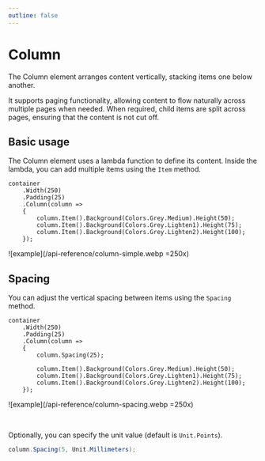 ```yaml
---
outline: false
---
```



# Column

The Column element arranges content vertically, stacking items one below another. 

It supports paging functionality, allowing content to flow naturally across multiple pages when needed.
When required, child items are split across pages, ensuring that the content is not cut off.

## Basic usage

The Column element uses a lambda function to define its content. 
Inside the lambda, you can add multiple items using the `Item` method.

```c#{4-9}
container
    .Width(250)
    .Padding(25)
    .Column(column =>
    {
        column.Item().Background(Colors.Grey.Medium).Height(50);
        column.Item().Background(Colors.Grey.Lighten1).Height(75);
        column.Item().Background(Colors.Grey.Lighten2).Height(100);
    });
```

![example](/api-reference/column-simple.webp =250x)


## Spacing

You can adjust the vertical spacing between items using the `Spacing` method.

```c#{6}
container
    .Width(250)
    .Padding(25)
    .Column(column =>
    {
        column.Spacing(25);
        
        column.Item().Background(Colors.Grey.Medium).Height(50);
        column.Item().Background(Colors.Grey.Lighten1).Height(75);
        column.Item().Background(Colors.Grey.Lighten2).Height(100);
    });
```

![example](/api-reference/column-spacing.webp =250x)

<br>

Optionally, you can specify the unit value (default is `Unit.Points`).

```c#
column.Spacing(5, Unit.Millimeters);
```

<!--@include: tip-unit.md--> 
